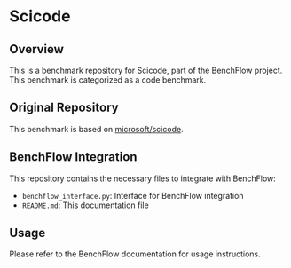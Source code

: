 # Scicode

## Overview

This is a benchmark repository for Scicode, part of the BenchFlow project. This benchmark is categorized as a code benchmark.

## Original Repository

This benchmark is based on [microsoft/scicode](https://github.com/microsoft/scicode).

## BenchFlow Integration

This repository contains the necessary files to integrate with BenchFlow:

- `benchflow_interface.py`: Interface for BenchFlow integration
- `README.md`: This documentation file

## Usage

Please refer to the BenchFlow documentation for usage instructions.
